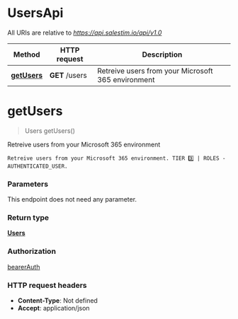 # UsersApi

All URIs are relative to *https://api.salestim.io/api/v1.0*

| Method | HTTP request | Description |
|------------- | ------------- | -------------|
| [**getUsers**](UsersApi.md#getUsers) | **GET** /users | Retreive users from your Microsoft 365 environment |


<a name="getUsers"></a>
# **getUsers**
> Users getUsers()

Retreive users from your Microsoft 365 environment

    Retreive users from your Microsoft 365 environment. TIER 3️⃣ | ROLES - AUTHENTICATED_USER.

### Parameters
This endpoint does not need any parameter.

### Return type

[**Users**](../Models/Users.md)

### Authorization

[bearerAuth](../README.md#bearerAuth)

### HTTP request headers

- **Content-Type**: Not defined
- **Accept**: application/json

